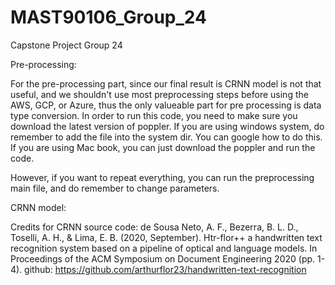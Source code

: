 # MAST90106_Group_24
Capstone Project Group 24

Pre-processing:

For the pre-processing part, since our final result is CRNN model is not that useful, and we shouldn't use most preprocessing steps before using the AWS, GCP, or Azure, thus the only valueable part for pre processing is data type conversion. In order to run this code, you need to make sure you download the latest version of poppler. If you are using windows system, do remember to add the file into the system dir. You can google how to do this. If you are using Mac book, you can just download the poppler and run the code. 

However, if you want to repeat everything, you can run the preprocessing main file, and do remember to change parameters.

CRNN model:

Credits for CRNN source code:
    de Sousa Neto, A. F., Bezerra, B. L. D., Toselli, A. H., \& Lima, E. B. (2020, September). Htr-flor++ a handwritten text recognition system based on a pipeline of       optical and language models. In Proceedings of the ACM Symposium on Document Engineering 2020 (pp. 1-4).
    github: https://github.com/arthurflor23/handwritten-text-recognition

